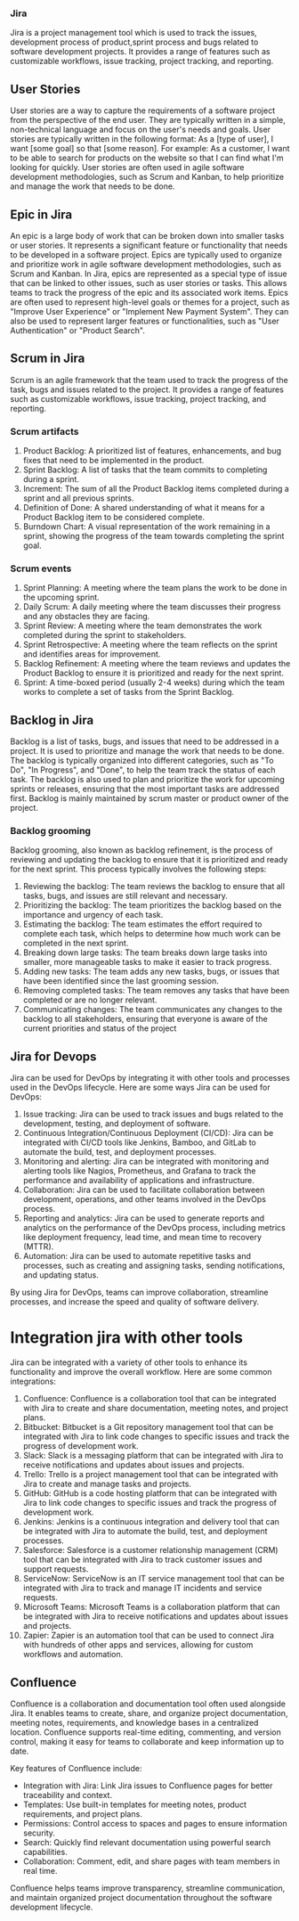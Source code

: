 
### Jira

Jira is a project management tool  which is used to track the issues, development process of product,sprint process and bugs related to software development projects.
It provides a range of features such as customizable workflows, issue tracking, project tracking, and reporting.

## User Stories

User stories are a way to capture the requirements of a software project from the perspective of the end user. They are typically written in a simple, non-technical language and focus on the user's needs and goals.
User stories are typically written in the following format:
As a [type of user], I want [some goal] so that [some reason].
For example:
As a customer, I want to be able to search for products on the website so that I can find what I'm looking for quickly.
User stories are often used in agile software development methodologies, such as Scrum and Kanban, to help prioritize and manage the work that needs to be done.

## Epic in Jira

An epic is a large body of work that can be broken down into smaller tasks or user stories. It represents a significant feature or functionality that needs to be developed in a software project.
Epics are typically used to organize and prioritize work in agile software development methodologies, such as Scrum and Kanban.
In Jira, epics are represented as a special type of issue that can be linked to other issues, such as user stories or tasks. This allows teams to track the progress of the epic and its associated work items.
Epics are often used to represent high-level goals or themes for a project, such as "Improve User Experience" or "Implement New Payment System". They can also be used to represent larger features or functionalities, such as "User Authentication" or "Product Search".

## Scrum in Jira

Scrum is an agile framework that the team used to track the progress of the task, bugs and issues related to the project.
It provides a range of features such as customizable workflows, issue tracking, project tracking, and reporting.

### Scrum artifacts

1. Product Backlog: A prioritized list of features, enhancements, and bug fixes that need to be implemented in the product.
2. Sprint Backlog: A list of tasks that the team commits to completing during a sprint.
3. Increment: The sum of all the Product Backlog items completed during a sprint and all previous sprints.
4. Definition of Done: A shared understanding of what it means for a Product Backlog item to be considered complete.
5. Burndown Chart: A visual representation of the work remaining in a sprint, showing the progress of the team towards completing the sprint goal.

### Scrum events

1. Sprint Planning: A meeting where the team plans the work to be done in the upcoming sprint.
2. Daily Scrum: A daily meeting where the team discusses their progress and any obstacles they are facing.
3. Sprint Review: A meeting where the team demonstrates the work completed during the sprint to stakeholders.
4. Sprint Retrospective: A meeting where the team reflects on the sprint and identifies areas for improvement.
5. Backlog Refinement: A meeting where the team reviews and updates the Product Backlog to ensure it is prioritized and ready for the next sprint.
6. Sprint: A time-boxed period (usually 2-4 weeks) during which the team works to complete a set of tasks from the Sprint Backlog.

## Backlog in Jira

Backlog is a list of tasks, bugs, and issues that need to be addressed in a project. It is used to prioritize and manage the work that needs to be done.
The backlog is typically organized into different categories, such as "To Do", "In Progress", and "Done", to help the team track the status of each task.
The backlog is also used to plan and prioritize the work for upcoming sprints or releases, ensuring that the most important tasks are addressed first.
Backlog is mainly maintained by scrum master or product owner of the project.

### Backlog grooming

Backlog grooming, also known as backlog refinement, is the process of reviewing and updating the backlog to ensure that it is prioritized and ready for the next sprint.
This process typically involves the following steps:

1. Reviewing the backlog: The team reviews the backlog to ensure that all tasks, bugs, and issues are still relevant and necessary.
2. Prioritizing the backlog: The team prioritizes the backlog based on the importance and urgency of each task.
3. Estimating the backlog: The team estimates the effort required to complete each task, which helps to determine how much work can be completed in the next sprint.
4. Breaking down large tasks: The team breaks down large tasks into smaller, more manageable tasks to make it easier to track progress.
5. Adding new tasks: The team adds any new tasks, bugs, or issues that have been identified since the last grooming session.
6. Removing completed tasks: The team removes any tasks that have been completed or are no longer relevant.
7. Communicating changes: The team communicates any changes to the backlog to all stakeholders, ensuring that everyone is aware of the current priorities and status of the project

## Jira for Devops

Jira can be used for DevOps by integrating it with other tools and processes used in the DevOps lifecycle. Here are some ways Jira can be used for DevOps:

1. Issue tracking: Jira can be used to track issues and bugs related to the development, testing, and deployment of software.
2. Continuous Integration/Continuous Deployment (CI/CD): Jira can be integrated with CI/CD tools like Jenkins, Bamboo, and GitLab to automate the build, test, and deployment processes.
3. Monitoring and alerting: Jira can be integrated with monitoring and alerting tools like Nagios, Prometheus, and Grafana to track the performance and availability of applications and infrastructure.
4. Collaboration: Jira can be used to facilitate collaboration between development, operations, and other teams involved in the DevOps process.
5. Reporting and analytics: Jira can be used to generate reports and analytics on the performance of the DevOps process, including metrics like deployment frequency, lead time, and mean time to recovery (MTTR).
6. Automation: Jira can be used to automate repetitive tasks and processes, such as creating and assigning tasks, sending notifications, and updating status.

By using Jira for DevOps, teams can improve collaboration, streamline processes, and increase the speed and quality of software delivery.

# Integration jira with other tools

Jira can be integrated with a variety of other tools to enhance its functionality and improve the overall workflow. Here are some common integrations:

1. Confluence: Confluence is a collaboration tool that can be integrated with Jira to create and share documentation, meeting notes, and project plans.
2. Bitbucket: Bitbucket is a Git repository management tool that can be integrated with Jira to link code changes to specific issues and track the progress of development work.
3. Slack: Slack is a messaging platform that can be integrated with Jira to receive notifications and updates about issues and projects.
4. Trello: Trello is a project management tool that can be integrated with Jira to create and manage tasks and projects.
5. GitHub: GitHub is a code hosting platform that can be integrated with Jira to link code changes to specific issues and track the progress of development work.
6. Jenkins: Jenkins is a continuous integration and delivery tool that can be integrated with Jira to automate the build, test, and deployment processes.
7. Salesforce: Salesforce is a customer relationship management (CRM) tool that can be integrated with Jira to track customer issues and support requests.
8. ServiceNow: ServiceNow is an IT service management tool that can be integrated with Jira to track and manage IT incidents and service requests.
9. Microsoft Teams: Microsoft Teams is a collaboration platform that can be integrated with Jira to receive notifications and updates about issues and projects.
10. Zapier: Zapier is an automation tool that can be used to connect Jira with hundreds of other apps and services, allowing for custom workflows and automation.






## Confluence

Confluence is a collaboration and documentation tool often used alongside Jira. It enables teams to create, share, and organize project documentation, meeting notes, requirements, and knowledge bases in a centralized location. Confluence supports real-time editing, commenting, and version control, making it easy for teams to collaborate and keep information up to date.

Key features of Confluence include:

- Integration with Jira: Link Jira issues to Confluence pages for better traceability and context.
- Templates: Use built-in templates for meeting notes, product requirements, and project plans.
- Permissions: Control access to spaces and pages to ensure information security.
- Search: Quickly find relevant documentation using powerful search capabilities.
- Collaboration: Comment, edit, and share pages with team members in real time.

Confluence helps teams improve transparency, streamline communication, and maintain organized project documentation throughout the software development lifecycle.

